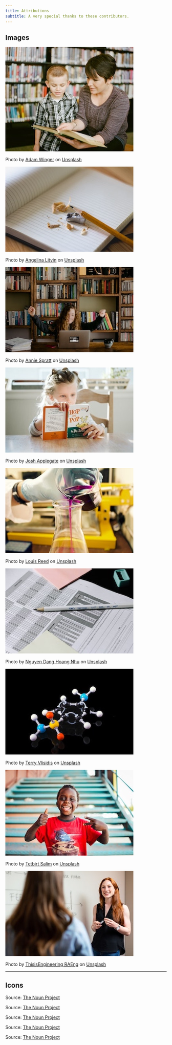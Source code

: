 ```yaml
---
title: Attributions
subtitle: A very special thanks to these contributors.
---
```

<div class="text-center">

## Images

![](/static/img/adam-winger-7fF0iei80AQ-unsplash_small.jpg)

Photo by [Adam Winger](https://unsplash.com/@awcreativeut?utm_source=unsplash&utm_medium=referral&utm_content=creditCopyText) on [Unsplash](https://unsplash.com/?utm_source=unsplash&utm_medium=referral&utm_content=creditCopyText)

![](/static/img/angelina-litvin-K3uOmmlQmOo-unsplash_small.jpg)

Photo by [Angelina Litvin](https://unsplash.com/@linalitvina?utm_source=unsplash&utm_medium=referral&utm_content=creditCopyText) on [Unsplash](https://unsplash.com/?utm_source=unsplash&utm_medium=referral&utm_content=creditCopyText)

![](/static/img/annie-spratt-4-4WPFLVhAY-unsplash_small.jpg)

Photo by [Annie Spratt](https://unsplash.com/@anniespratt?utm_source=unsplash&utm_medium=referral&utm_content=creditCopyText) on [Unsplash](https://unsplash.com/?utm_source=unsplash&utm_medium=referral&utm_content=creditCopyText)

![](/static/img/josh-applegate-p_KJvKVsH14-unsplash_small.jpg)

Photo by [Josh Applegate](https://unsplash.com/@joshapplegate?utm_source=unsplash&utm_medium=referral&utm_content=creditCopyText) on [Unsplash](https://unsplash.com/?utm_source=unsplash&utm_medium=referral&utm_content=creditCopyText)

![](/static/img/louis-reed-JeInkKlI2Po-unsplash_small.jpg)

Photo by [Louis Reed](https://unsplash.com/@_louisreed?utm_source=unsplash&utm_medium=referral&utm_content=creditCopyText) on [Unsplash](https://unsplash.com/?utm_source=unsplash&utm_medium=referral&utm_content=creditCopyText)

![](/static/img/nguyen-dang-hoang-nhu-cbEvoHbJnIE-unsplash_small.jpg)

Photo by [Nguyen Dang Hoang Nhu](https://unsplash.com/@nguyendhn?utm_source=unsplash&utm_medium=referral&utm_content=creditCopyText) on [Unsplash](https://unsplash.com/?utm_source=unsplash&utm_medium=referral&utm_content=creditCopyText)

![](/static/img/terry-vlisidis-RflgrtzU3Cw-unsplash_small.jpg)

Photo by [Terry Vlisidis](https://unsplash.com/@vlisidis?utm_source=unsplash&utm_medium=referral&utm_content=creditCopyText) on [Unsplash](https://unsplash.com/?utm_source=unsplash&utm_medium=referral&utm_content=creditCopyText)

![](/static/img/tetbirt-salim-4LunKr1gTd8-unsplash_small.jpg)

Photo by [Tetbirt Salim](https://unsplash.com/@salimtetbirt?utm_source=unsplash&utm_medium=referral&utm_content=creditCopyText) on [Unsplash](https://unsplash.com/?utm_source=unsplash&utm_medium=referral&utm_content=creditCopyText)

![](/static/img/thisisengineering-raeng-h6gCRTCxM7o-unsplash_small.jpg)

Photo by [ThisisEngineering RAEng](https://unsplash.com/@thisisengineering?utm_source=unsplash&utm_medium=referral&utm_content=creditCopyText) on [Unsplash](https://unsplash.com/?utm_source=unsplash&utm_medium=referral&utm_content=creditCopyText)

<hr/>

## Icons

<div class="icon-atomic text-3xl"></div>

Source: [The Noun Project](https://thenounproject.com/search/?q=atom&i=1418160)

<div class="icon-book text-3xl"></div>

Source: [The Noun Project](https://thenounproject.com/term/book/117517/)

<div class="icon-eye_closed text-3xl"></div>

Source: [The Noun Project](https://thenounproject.com/term/eye-closed/655328)

<div class="icon-eye_open text-3xl"></div>

Source: [The Noun Project](https://thenounproject.com/term/eye/655334)

<div class="icon-math text-3xl"></div>

Source: [The Noun Project](https://thenounproject.com/term/math/3025346 )

</div>